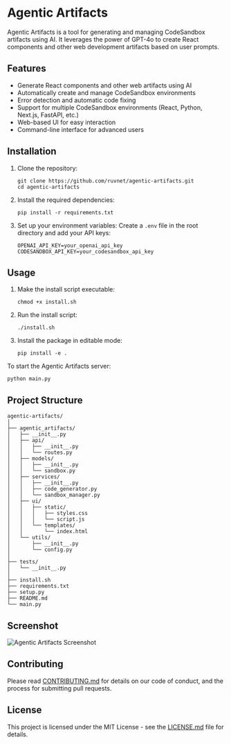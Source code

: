 # Agentic Artifacts

Agentic Artifacts is a tool for generating and managing CodeSandbox artifacts using AI. It leverages the power of GPT-4o to create React components and other web development artifacts based on user prompts.

## Features

- Generate React components and other web artifacts using AI
- Automatically create and manage CodeSandbox environments
- Error detection and automatic code fixing
- Support for multiple CodeSandbox environments (React, Python, Next.js, FastAPI, etc.)
- Web-based UI for easy interaction
- Command-line interface for advanced users

## Installation

1. Clone the repository:
   ```
   git clone https://github.com/ruvnet/agentic-artifacts.git
   cd agentic-artifacts
   ```

2. Install the required dependencies:
   ```
   pip install -r requirements.txt
   ```

3. Set up your environment variables:
   Create a `.env` file in the root directory and add your API keys:
   ```
   OPENAI_API_KEY=your_openai_api_key
   CODESANDBOX_API_KEY=your_codesandbox_api_key
   ```

## Usage

1. Make the install script executable:
   ```
   chmod +x install.sh
   ```

2. Run the install script:
   ```
   ./install.sh
   ```

3. Install the package in editable mode:
   ```
   pip install -e .
   ```

To start the Agentic Artifacts server:

```
python main.py
```

## Project Structure

```
agentic-artifacts/
│
├── agentic_artifacts/
│   ├── __init__.py
│   ├── api/
│   │   ├── __init__.py
│   │   └── routes.py
│   ├── models/
│   │   ├── __init__.py
│   │   └── sandbox.py
│   ├── services/
│   │   ├── __init__.py
│   │   ├── code_generator.py
│   │   └── sandbox_manager.py
│   ├── ui/
│   │   ├── static/
│   │   │   ├── styles.css
│   │   │   └── script.js
│   │   └── templates/
│   │       └── index.html
│   └── utils/
│       ├── __init__.py
│       └── config.py
│
├── tests/
│   └── __init__.py
│
├── install.sh
├── requirements.txt
├── setup.py
├── README.md
└── main.py
```

## Screenshot

![Agentic Artifacts Screenshot](./path/to/image.png)

## Contributing

Please read [CONTRIBUTING.md](./CONTRIBUTING.md) for details on our code of conduct, and the process for submitting pull requests.

## License

This project is licensed under the MIT License - see the [LICENSE.md](LICENSE.md) file for details.
